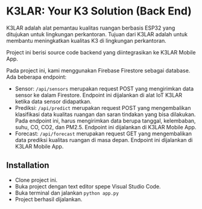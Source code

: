 # K3LAR: Your K3 Solution (Back End)

K3LAR adalah alat pemantau kualitas ruangan berbasis ESP32 yang ditujukan untuk lingkungan perkantoran. Tujuan dari K3LAR adalah untuk membantu meningkatkan kualitas K3 di lingkungan perkantoran.

Project ini berisi source code backend yang diintegrasikan ke K3LAR Mobile App.

Pada project ini, kami menggunakan Firebase Firestore sebagai database. Ada beberapa endpoint:
- Sensor: `/api/sensors` merupakan request POST yang mengirimkan data sensor ke dalam Firestore. Endpoint ini dijalankan di alat IoT K3LAR ketika data sensor didapatkan.
- Prediksi: `/api/predict` merupakan request POST yang mengembalikan klasifikasi data kualitas ruangan dan saran tindakan yang bisa dilakukan. Pada endpoint ini, harus mengirimkan data berupa tanggal, kelembaban, suhu, CO, CO2, dan PM2.5. Endpoint ini dijalankan di K3LAR Mobile App.
- Forecast: `/api/forecast` merupakan request GET yang mengembalikan data prediksi kualitas ruangan di masa depan. Endpoint ini dijalankan di K3LAR Mobile App.

## Installation
- Clone project ini.
- Buka project dengan text editor spepe Visual Studio Code.
- Buka terminal dan jalankan `python app.py`
- Project berhasil dijalankan.
